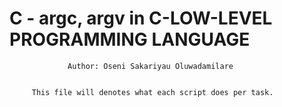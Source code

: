#		    C - argc, argv in C-LOW-LEVEL PROGRAMMING LANGUAGE



		         Author: Oseni Sakariyau Oluwadamilare


		 This file will denotes what each script does per task.
